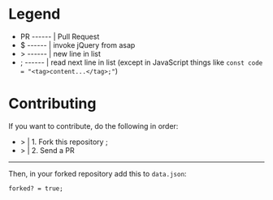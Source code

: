 # Legend
* PR ------ | Pull Request
* $  ------ | invoke jQuery from asap
* \>  ------ | new line in list
* ;  ------ | read next line in list (except in JavaScript things like `const code = "<tag>content...</tag>;"`)
# Contributing
If you want to contribute, do the following in order:
- \>  | 1. Fork this repository ;
- \>  | 2. Send a PR
***
Then, in your forked repository add this to `data.json`: 


`forked? = true;`
